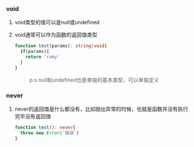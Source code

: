 ### void 

1. void类型的值可以是null或undefined

2. void通常可以作为函数的返回值类型

   ```ts
   function test(params): string|void{
     if(params){
       return 'romy'
     }
   }
   ```

   > p.s null和undefined也是单独的基本类型，可以单独定义

### never

1. never的返回值是什么都没有，比如抛出异常的时候，也就是函数并没有执行完毕没有返回值

   ```ts
   function test(): never{
     throw new Error('错误')
   }
   ```

   